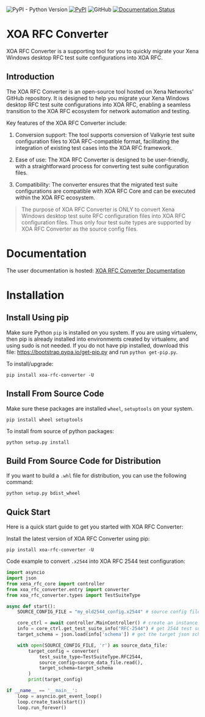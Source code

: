 ![PyPI - Python Version](https://img.shields.io/pypi/pyversions/xoa-rfc-converter) [![PyPI](https://img.shields.io/pypi/v/xoa-rfc-converter)](https://pypi.python.org/pypi/xoa-rfc-converter) ![GitHub](https://img.shields.io/github/license/xenanetworks/xoa-rfc-converter) [![Documentation Status](https://readthedocs.com/projects/xena-networks-xoa-rfc-converter/badge/?version=latest)](https://docs.xenanetworks.com/projects/xoa-rfc-converter/en/latest/?badge=latest)

# XOA RFC Converter

XOA RFC Converter is a supporting tool for you to quickly migrate your Xena Windows desktop RFC test suite configurations into XOA RFC.

## Introduction

The XOA RFC Converter is an open-source tool hosted on Xena Networks' GitHub repository. It is designed to help you migrate your Xena Windows desktop RFC test suite configurations into XOA RFC, enabling a seamless transition to the XOA RFC ecosystem for network automation and testing.

Key features of the XOA RFC Converter include:

1. Conversion support: The tool supports conversion of Valkyrie test suite configuration files to XOA RFC-compatible format, facilitating the integration of existing test cases into the XOA RFC framework.

2. Ease of use: The XOA RFC Converter is designed to be user-friendly, with a straightforward process for converting test suite configuration files.

3. Compatibility: The converter ensures that the migrated test suite configurations are compatible with XOA RFC Core and can be executed within the XOA RFC ecosystem.

> The purpose of XOA RFC Converter is ONLY to convert Xena Windows desktop test suite RFC configuration files into XOA RFC configuration files. Thus only four test suite types are supported by XOA RFC Converter as the source config files. 

# Documentation

The user documentation is hosted:
[XOA RFC Converter Documentation](https://docs.xenanetworks.com/projects/xoa-rfc-converter)


# Installation

## Install Using pip

Make sure Python ``pip`` is installed on you system. If you are using virtualenv, then pip is already installed into environments created by virtualenv, and using sudo is not needed. If you do not have pip installed, download this file: https://bootstrap.pypa.io/get-pip.py and run ``python get-pip.py``.

To install/upgrade:

``` shell
pip install xoa-rfc-converter -U
```

## Install From Source Code

Make sure these packages are installed ``wheel``, ``setuptools`` on your system.

``` shell
pip install wheel setuptools
```


To install from source of python packages:

``` shell
python setup.py install
```


## Build From Source Code for Distribution

If you want to build a ``.whl`` file for distribution, you can use the following command:

``` shell
python setup.py bdist_wheel
```

## Quick Start

Here is a quick start guide to get you started with XOA RFC Converter:

Install the latest version of XOA RFC Converter using pip:

``` shell
pip install xoa-rfc-converter -U
```

Code example to convert `.x2544` into XOA RFC 2544 test configuration:

``` python
import asyncio
import json
from xena_rfc_core import controller
from xoa_rfc_converter.entry import converter
from xoa_rfc_converter.types import TestSuiteType

async def start():
    SOURCE_CONFIG_FILE = "my_old2544_config.x2544" # source config file to be converted

    core_ctrl = await controller.MainController() # create an instance of xoa rfc core controller
    info = core_ctrl.get_test_suite_info("RFC-2544") # get 2544 test suite information from the core's registration
    target_schema = json.load(info['schema']) # get the target json schema

    with open(SOURCE_CONFIG_FILE, 'r') as source_data_file:
        target_config = converter(
            test_suite_type=TestSuiteType.RFC2544, 
            source_config=source_data_file.read(), 
            target_schema=target_schema
        )
        print(target_config)

if __name__ == '__main__':
    loop = asyncio.get_event_loop()
    loop.create_task(start())
    loop.run_forever()
```